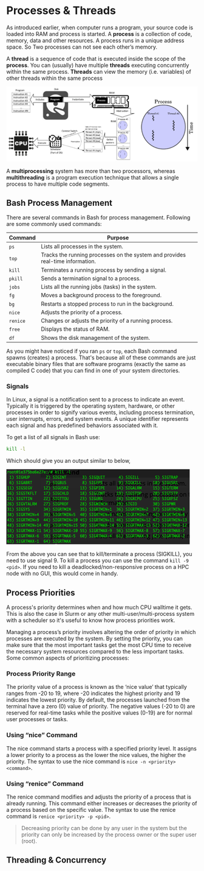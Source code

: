 # Processes & Threads
As introduced earlier, when computer runs a program, your source code is loaded into RAM and process is started.
A **process** is a collection of code, memory, data and other resources.
A process runs in a unique address space. So Two processes can not see each other’s memory. 

A **thread** is a sequence of code that is executed inside the scope of the **process**. You can (usually) have multiple **threads** executing concurrently within the same process. 
**Threads**  can view the memory (i.e. variables) of other threads within the same process

![procs-threads](./imgs/Thread%20vs%20Processes.png)

A **multiprocessing** system has more than two processors, whereas **multithreading** is a program execution technique that allows a single process to have multiple code segments. 

## Bash Process Management
There are several commands in Bash for process management. Following are some commonly used commands:

| Command  | Purpose                                                  |
|----------|----------------------------------------------------------|
| `ps`       | Lists all processes in the system.                       |
| `top`      | Tracks the running processes on the system and provides real-time information. |
| `kill`     | Terminates a running process by sending a signal.        |
| `pkill`    | Sends a termination signal to a process.                 |
| `jobs`     | Lists all the running jobs (tasks) in the system.        |
| `fg`       | Moves a background process to the foreground.            |
| `bg`       | Restarts a stopped process to run in the background.     |
| `nice`     | Adjusts the priority of a process.                       |
| `renice`   | Changes or adjusts the priority of a running process.    |
| `free`     | Displays the status of RAM.                              |
| `df`       | Shows the disk management of the system.                 |

As you might have noticed if you ran `ps` or `top`, each Bash command spawns (creates) a process. That's because all of these commands are just executable binary files that are software programs (exactly the same as compiled C code) that you can find in one of your system directories.

### Signals
In Linux, a signal is a notification sent to a process to indicate an event. Typically it is triggered by the operating system, hardware, or other processes in order to signify various events, including process termination, user interrupts, errors, and system events. A unique identifier represents each signal and has predefined behaviors associated with it.

To get a list of all signals in Bash use:
```bash
kill -l
```

Which should give you an output similar to below,

![signals-bash](./imgs/signals.png)

From the above you can see that to kill/terminate a process (SIGKILL), you need to use signal 9. To kill a process you can use the command `kill -9 <pid>`. If you need to kill a deadlocked/non-responsive process on a HPC node with no GUI, this would come in handy.

## Process Priorities
A process's priority determines when and how much CPU walltime it gets. This is also the case in Slurm or any other multi-user/multi-process system with a scheduler so it's useful to know how process priorities work. 

Managing a process’s priority involves altering the order of priority in which processes are executed by the system. By setting the priority, you can make sure that the most important tasks get the most CPU time to receive the necessary system resources compared to the less important tasks. Some common aspects of prioritizing processes:

### Process Priority Range

The priority value of a process is known as the ‘nice value’ that typically ranges from -20 to 19, where -20 indicates the highest priority and 19 indicates the lowest priority. By default, the processes launched from the terminal have a zero (0) value of priority. The negative values (-20 to 0) are reserved for real-time tasks while the positive values (0-19) are for normal user processes or tasks.

### Using “nice” Command

The nice command starts a process with a specified priority level. It assigns a lower priority to a process as the lower the nice values, the higher the priority. The syntax to use the nice command is `nice -n <priority> <command>`.

### Using “renice” Command

The renice command modifies and adjusts the priority of a process that is already running. This command either increases or decreases the priority of a process based on the specific value. The syntax to use the renice command is `renice <priority> -p <pid>`.

> Decreasing priority can be done by any user in the system but the priority can only be increased by the process owner or the super user (root).

## Threading & Concurrency

